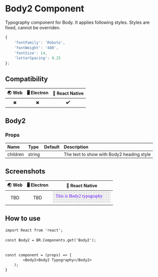 
# Body2 Component

Typography component for Body. It applies following styles. Styles are fixed, cannot be overriden.

```javascript
{
    'fontFamily': 'Roboto',
    'fontWeight': '400',
    'fontSize': 14,
    'letterSpacing': 0.25
};
```

## Compatibility

| 🌏 Web | 🖥 Electron | 📱 React Native |
| :----: | :---------: | :-------------: |
| ✖      | ✖           | ✔️              |

## Body2

### Props

| Name     | Type   | Default | Description                               |
| :------- | :----- | :------ | :---------------------------------------- |
| children | string |         | The text to show with Body2 heading style |

## Screenshots

| 🌏 Web | 🖥 Electron | 📱 React Native                          |
| :----: | :---------: | :--------------------------------------: |
| TBD    | TBD         | ![mobile image](./screenshots/Body2.png) |

## How to use

```react
import React from 'react';

const Body2 = BR.Components.get('Body2');


const component = (props) => {
        <Body2>Body2 Typography</Body2>
    );
}

```